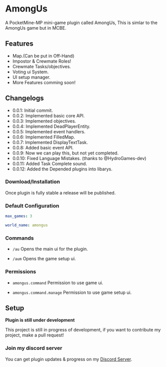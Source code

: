 # AmongUs

A PocketMine-MP mini-game plugin called AmongUs, 
This is simlar to the AmongUs game but in MCBE.

## Features

- Map.(Can be put in Off-Hand)
- Impostor & Crewmate Roles!
- Crewmate Tasks/objectives.
- Voting ui System.
- UI setup manager.
- More Features comming soon!

## Changelogs

- 0.0.1: Initial commit.
- 0.0.2: Implemented basic core API.
- 0.0.3: Implemented objectives.
- 0.0.4: Implemented DeadPlayerEntity.
- 0.0.5: Implemented event handlers.
- 0.0.6: Implemented FilledMap.
- 0.0.7: Implemented DisplayTextTask.
- 0.0.8: Added basic event API.
- 0.0.9: Now we can play this, but not yet completed.
- 0.0.10: Fixed Language Mistakes. (thanks to @HydroGames-dev)
- 0.0.11: Added Task Complete sound.
- 0.0.12: Added the Depended plugins into libarys.

### Download/Installation

Once plugin is fully stable a release will be published.

### Default Configuration

```yaml
max_games: 3

world_name: amongus
```

### Commands

- ``/au`` Opens the main ui for the plugin.

- ``/aum`` Opens the game setup ui.

### Permissions

- ``amongus.command`` Permission to use game ui.

- ``amongus.command.manage`` Permission to use game setup ui.

## Setup

**Plugin is still under development**

This project is still in progress of development, if you want to contribute my project, make a pull request!

### Join my discord server

You can get plugin updates & progress on my [Discord Server](https://discord.gg/Py2vSwg3B3).
